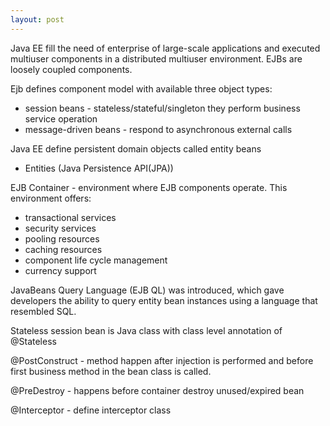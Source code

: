 ```yaml
---
layout: post
---
```


Java EE fill the need of enterprise of large-scale applications and executed multiuser components in a distributed multiuser environment. EJBs are loosely coupled components.

Ejb defines component model with available three object types:

* session beans - stateless/stateful/singleton they perform business service operation
* message-driven beans - respond to asynchronous external calls

Java EE define persistent domain objects called entity beans
* Entities (Java Persistence API(JPA))

EJB Container - environment where EJB components operate. This environment offers:
* transactional services
* security services
* pooling resources
* caching resources
* component life cycle management
* currency support

JavaBeans Query Language (EJB QL) was introduced, which gave developers the ability to query entity bean instances
using a language that resembled SQL.

Stateless session bean is Java class with class level annotation of @Stateless

@PostConstruct - method happen after injection is performed and before first business method in the bean class is called.

@PreDestroy - happens before container destroy unused/expired bean

@Interceptor - define interceptor class